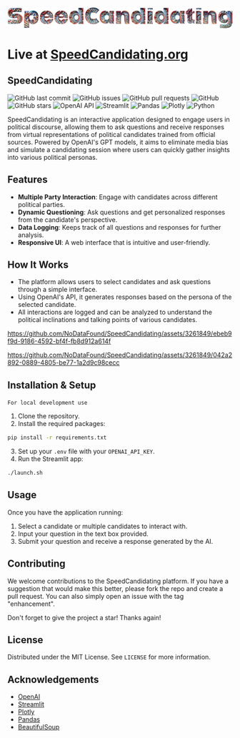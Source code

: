 ![SpeedCandidating](https://raw.githubusercontent.com/NoDataFound/SpeedCandidating/main/static/assets/SpeedCandidating.png)



# Live at [SpeedCandidating.org](SpeedCandidating.org)

## SpeedCandidating 

![GitHub last commit](https://img.shields.io/github/last-commit/NoDataFound/SpeedCandidating)
![GitHub issues](https://img.shields.io/github/issues-raw/NoDataFound/SpeedCandidating)
![GitHub pull requests](https://img.shields.io/github/issues-pr/NoDataFound/SpeedCandidating)
![GitHub](https://img.shields.io/github/license/NoDataFound/SpeedCandidating)
![GitHub stars](https://img.shields.io/github/stars/NoDataFound/SpeedCandidating?style=social)
![OpenAI API](https://img.shields.io/badge/OpenAI%20API-B1A6F0.svg?style=flat-square&logo=openai)
![Streamlit](https://img.shields.io/badge/Streamlit-FF4B4B.svg?style=flat-square&logo=streamlit)
![Pandas](https://img.shields.io/badge/pandas-150458.svg?style=flat-square&logo=pandas)
![Plotly](https://img.shields.io/badge/plotly-3F4F75.svg?style=flat-square&logo=plotly)
![Python](https://img.shields.io/badge/python-3776AB.svg?style=flat-square&logo=python&logoColor=ffffff)

SpeedCandidating is an interactive application designed to engage users in political discourse, allowing them to ask questions and receive responses from virtual representations of political candidates trained from official sources. Powered by OpenAI's GPT models, it aims to eliminate media bias and simulate a candidating session where users can quickly gather insights into various political personas.

## Features

- **Multiple Party Interaction**: Engage with candidates across different political parties.
- **Dynamic Questioning**: Ask questions and get personalized responses from the candidate's perspective.
- **Data Logging**: Keeps track of all questions and responses for further analysis.
- **Responsive UI**: A web interface that is intuitive and user-friendly.

## How It Works

- The platform allows users to select candidates and ask questions through a simple interface.
- Using OpenAI's API, it generates responses based on the persona of the selected candidate.
- All interactions are logged and can be analyzed to understand the political inclinations and talking points of various candidates.



https://github.com/NoDataFound/SpeedCandidating/assets/3261849/ebeb9f9d-9186-4592-bf4f-fb8d912a614f



https://github.com/NoDataFound/SpeedCandidating/assets/3261849/042a2892-0889-4805-be77-1a2d9c98cecc



## Installation & Setup
`For local development use ` 

1. Clone the repository.
2. Install the required packages:

```bash
pip install -r requirements.txt
```

3. Set up your `.env` file with your `OPENAI_API_KEY`.
4. Run the Streamlit app:

```bash
./launch.sh
```

## Usage

Once you have the application running:

1. Select a candidate or multiple candidates to interact with.
2. Input your question in the text box provided.
3. Submit your question and receive a response generated by the AI.

## Contributing

We welcome contributions to the SpeedCandidating platform. If you have a suggestion that would make this better, please fork the repo and create a pull request. You can also simply open an issue with the tag "enhancement".

Don't forget to give the project a star! Thanks again!

## License

Distributed under the MIT License. See `LICENSE` for more information.

## Acknowledgements

- [OpenAI](https://openai.com/)
- [Streamlit](https://streamlit.io/)
- [Plotly](https://plotly.com/)
- [Pandas](https://pandas.pydata.org/)
- [BeautifulSoup](https://www.crummy.com/software/BeautifulSoup/)
